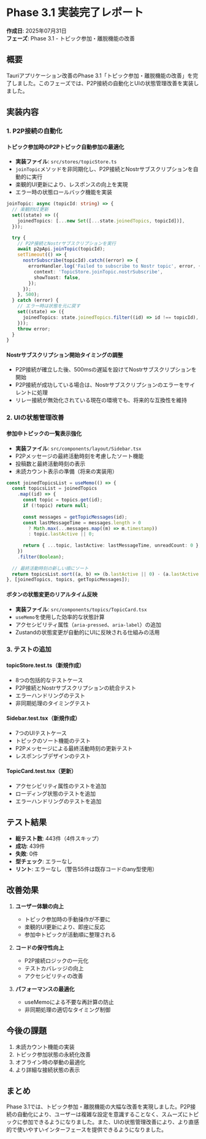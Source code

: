 # Phase 3.1 実装完了レポート

**作成日**: 2025年07月31日  
**フェーズ**: Phase 3.1 - トピック参加・離脱機能の改善

## 概要

Tauriアプリケーション改善のPhase 3.1「トピック参加・離脱機能の改善」を完了しました。このフェーズでは、P2P接続の自動化とUIの状態管理改善を実装しました。

## 実装内容

### 1. P2P接続の自動化

#### トピック参加時のP2Pトピック自動参加の最適化
- **実装ファイル**: `src/stores/topicStore.ts`
- `joinTopic`メソッドを非同期化し、P2P接続とNostrサブスクリプションを自動的に実行
- 楽観的UI更新により、レスポンスの向上を実現
- エラー時の状態ロールバック機能を実装

```typescript
joinTopic: async (topicId: string) => {
  // 楽観的UI更新
  set((state) => ({
    joinedTopics: [...new Set([...state.joinedTopics, topicId])],
  }));

  try {
    // P2P接続とNostrサブスクリプションを実行
    await p2pApi.joinTopic(topicId);
    setTimeout(() => {
      nostrSubscribe(topicId).catch((error) => {
        errorHandler.log('Failed to subscribe to Nostr topic', error, {
          context: 'TopicStore.joinTopic.nostrSubscribe',
          showToast: false,
        });
      });
    }, 500);
  } catch (error) {
    // エラー時は状態を元に戻す
    set((state) => ({
      joinedTopics: state.joinedTopics.filter((id) => id !== topicId),
    }));
    throw error;
  }
}
```

#### Nostrサブスクリプション開始タイミングの調整
- P2P接続が確立した後、500msの遅延を設けてNostrサブスクリプションを開始
- P2P接続が成功している場合は、Nostrサブスクリプションのエラーをサイレントに処理
- リレー接続が無効化されている現在の環境でも、将来的な互換性を維持

### 2. UIの状態管理改善

#### 参加中トピックの一覧表示強化
- **実装ファイル**: `src/components/layout/Sidebar.tsx`
- P2Pメッセージの最終活動時刻を考慮したソート機能
- 投稿数と最終活動時刻の表示
- 未読カウント表示の準備（将来の実装用）

```typescript
const joinedTopicsList = useMemo(() => {
  const topicsList = joinedTopics
    .map((id) => {
      const topic = topics.get(id);
      if (!topic) return null;
      
      const messages = getTopicMessages(id);
      const lastMessageTime = messages.length > 0
        ? Math.max(...messages.map((m) => m.timestamp))
        : topic.lastActive || 0;
      
      return { ...topic, lastActive: lastMessageTime, unreadCount: 0 };
    })
    .filter(Boolean);
  
  // 最終活動時刻の新しい順にソート
  return topicsList.sort((a, b) => (b.lastActive || 0) - (a.lastActive || 0));
}, [joinedTopics, topics, getTopicMessages]);
```

#### ボタンの状態変更のリアルタイム反映
- **実装ファイル**: `src/components/topics/TopicCard.tsx`
- `useMemo`を使用した効率的な状態計算
- アクセシビリティ属性（`aria-pressed`、`aria-label`）の追加
- Zustandの状態変更が自動的にUIに反映される仕組みの活用

### 3. テストの追加

#### topicStore.test.ts（新規作成）
- 8つの包括的なテストケース
- P2P接続とNostrサブスクリプションの統合テスト
- エラーハンドリングのテスト
- 非同期処理のタイミングテスト

#### Sidebar.test.tsx（新規作成）
- 7つのUIテストケース
- トピックのソート機能のテスト
- P2Pメッセージによる最終活動時刻の更新テスト
- レスポンシブデザインのテスト

#### TopicCard.test.tsx（更新）
- アクセシビリティ属性のテストを追加
- ローディング状態のテストを追加
- エラーハンドリングのテストを追加

## テスト結果

- **総テスト数**: 443件（4件スキップ）
- **成功**: 439件
- **失敗**: 0件
- **型チェック**: エラーなし
- **リント**: エラーなし（警告55件は既存コードのany型使用）

## 改善効果

1. **ユーザー体験の向上**
   - トピック参加時の手動操作が不要に
   - 楽観的UI更新により、即座に反応
   - 参加中トピックが活動順に整理される

2. **コードの保守性向上**
   - P2P接続ロジックの一元化
   - テストカバレッジの向上
   - アクセシビリティの改善

3. **パフォーマンスの最適化**
   - useMemoによる不要な再計算の防止
   - 非同期処理の適切なタイミング制御

## 今後の課題

1. 未読カウント機能の実装
2. トピック参加状態の永続化改善
3. オフライン時の挙動の最適化
4. より詳細な接続状態の表示

## まとめ

Phase 3.1では、トピック参加・離脱機能の大幅な改善を実現しました。P2P接続の自動化により、ユーザーは複雑な設定を意識することなく、スムーズにトピックに参加できるようになりました。また、UIの状態管理改善により、より直感的で使いやすいインターフェースを提供できるようになりました。